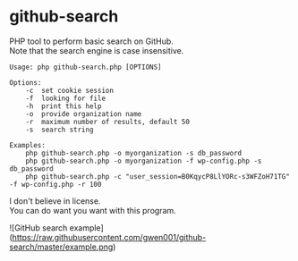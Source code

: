 # github-search
PHP tool to perform basic search on GitHub.  
Note that the search engine is case insensitive.  

```
Usage: php github-search.php [OPTIONS]

Options:
	-c	set cookie session
	-f	looking for file
	-h	print this help
	-o	provide organization name
	-r	maximum number of results, default 50
	-s	search string

Examples:
	php github-search.php -o myorganization -s db_password
	php github-search.php -o myorganization -f wp-config.php -s db_password
	php github-search.php -c "user_session=B0KqycP8LlYORc-s3WFZoH71TG" -f wp-config.php -r 100
```

I don't believe in license.  
You can do want you want with this program.  


![GitHub search example]
(https://raw.githubusercontent.com/gwen001/github-search/master/example.png)